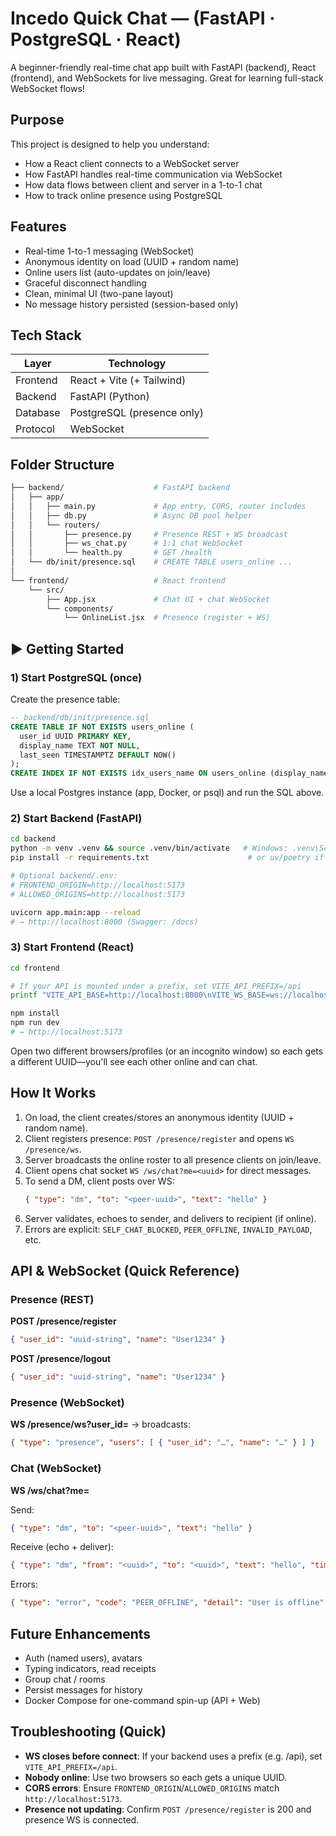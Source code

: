 # Incedo Quick Chat — (FastAPI · PostgreSQL · React)

A beginner-friendly real-time chat app built with FastAPI (backend), React (frontend), and WebSockets for live messaging. Great for learning full-stack WebSocket flows!

## Purpose

This project is designed to help you understand:

- How a React client connects to a WebSocket server
- How FastAPI handles real-time communication via WebSocket
- How data flows between client and server in a 1-to-1 chat
- How to track online presence using PostgreSQL

## Features

- Real-time 1-to-1 messaging (WebSocket)
- Anonymous identity on load (UUID + random name)
- Online users list (auto-updates on join/leave)
- Graceful disconnect handling
- Clean, minimal UI (two-pane layout)
- No message history persisted (session-based only)

## Tech Stack

| Layer | Technology |
|-------|------------|
| Frontend | React + Vite (+ Tailwind) |
| Backend | FastAPI (Python) |
| Database | PostgreSQL (presence only) |
| Protocol | WebSocket |

## Folder Structure

```bash
├── backend/                    # FastAPI backend
│   ├── app/
│   │   ├── main.py             # App entry, CORS, router includes
│   │   ├── db.py               # Async DB pool helper
│   │   └── routers/
│   │       ├── presence.py     # Presence REST + WS broadcast
│   │       ├── ws_chat.py      # 1:1 chat WebSocket
│   │       └── health.py       # GET /health
│   └── db/init/presence.sql    # CREATE TABLE users_online ...
│
└── frontend/                   # React frontend
    └── src/
        ├── App.jsx             # Chat UI + chat WebSocket
        └── components/
            └── OnlineList.jsx  # Presence (register + WS)
```

## ▶️ Getting Started

### 1) Start PostgreSQL (once)

Create the presence table:

```sql
-- backend/db/init/presence.sql
CREATE TABLE IF NOT EXISTS users_online (
  user_id UUID PRIMARY KEY,
  display_name TEXT NOT NULL,
  last_seen TIMESTAMPTZ DEFAULT NOW()
);
CREATE INDEX IF NOT EXISTS idx_users_name ON users_online (display_name);
```

Use a local Postgres instance (app, Docker, or psql) and run the SQL above.

### 2) Start Backend (FastAPI)

```bash
cd backend
python -m venv .venv && source .venv/bin/activate   # Windows: .venv\Scripts\activate
pip install -r requirements.txt                      # or uv/poetry if you prefer

# Optional backend/.env:
# FRONTEND_ORIGIN=http://localhost:5173
# ALLOWED_ORIGINS=http://localhost:5173

uvicorn app.main:app --reload
# → http://localhost:8000 (Swagger: /docs)
```

### 3) Start Frontend (React)

```bash
cd frontend

# If your API is mounted under a prefix, set VITE_API_PREFIX=/api
printf "VITE_API_BASE=http://localhost:8000\nVITE_WS_BASE=ws://localhost:8000\nVITE_API_PREFIX=\n" > .env.local

npm install
npm run dev
# → http://localhost:5173
```

Open two different browsers/profiles (or an incognito window) so each gets a different UUID—you'll see each other online and can chat.

## How It Works

1. On load, the client creates/stores an anonymous identity (UUID + random name).
2. Client registers presence: `POST /presence/register` and opens `WS /presence/ws`.
3. Server broadcasts the online roster to all presence clients on join/leave.
4. Client opens chat socket `WS /ws/chat?me=<uuid>` for direct messages.
5. To send a DM, client posts over WS:
   ```json
   { "type": "dm", "to": "<peer-uuid>", "text": "hello" }
   ```
6. Server validates, echoes to sender, and delivers to recipient (if online).
7. Errors are explicit: `SELF_CHAT_BLOCKED`, `PEER_OFFLINE`, `INVALID_PAYLOAD`, etc.

## API & WebSocket (Quick Reference)

### Presence (REST)

**POST /presence/register**
```json
{ "user_id": "uuid-string", "name": "User1234" }
```

**POST /presence/logout**
```json
{ "user_id": "uuid-string", "name": "User1234" }
```

### Presence (WebSocket)

**WS /presence/ws?user_id=<uuid>** → broadcasts:
```json
{ "type": "presence", "users": [ { "user_id": "…", "name": "…" } ] }
```

### Chat (WebSocket)

**WS /ws/chat?me=<uuid>**

Send:
```json
{ "type": "dm", "to": "<peer-uuid>", "text": "hello" }
```

Receive (echo + deliver):
```json
{ "type": "dm", "from": "<uuid>", "to": "<uuid>", "text": "hello", "timestamp": 1712345678901 }
```

Errors:
```json
{ "type": "error", "code": "PEER_OFFLINE", "detail": "User is offline" }
```


## Future Enhancements

- Auth (named users), avatars
- Typing indicators, read receipts
- Group chat / rooms
- Persist messages for history
- Docker Compose for one-command spin-up (API + Web)


## Troubleshooting (Quick)

- **WS closes before connect**: If your backend uses a prefix (e.g. /api), set `VITE_API_PREFIX=/api`.
- **Nobody online**: Use two browsers so each gets a unique UUID.
- **CORS errors**: Ensure `FRONTEND_ORIGIN`/`ALLOWED_ORIGINS` match `http://localhost:5173`.
- **Presence not updating**: Confirm `POST /presence/register` is 200 and presence WS is connected.
